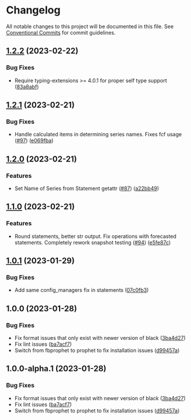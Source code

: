 # Changelog

All notable changes to this project will be documented in this file. See
[Conventional Commits](https://conventionalcommits.org) for commit guidelines.

## [1.2.2](https://github.com/nickderobertis/py-finstmt/compare/v1.2.1...v1.2.2) (2023-02-22)


### Bug Fixes

* Require typing-extensions >= 4.0.1 for proper self type support ([83a8abf](https://github.com/nickderobertis/py-finstmt/commit/83a8abf297e690fb62581fc6460dcea7bd6371e4))

## [1.2.1](https://github.com/nickderobertis/py-finstmt/compare/v1.2.0...v1.2.1) (2023-02-21)


### Bug Fixes

* Handle calculated items in determining series names. Fixes fcf usage ([#97](https://github.com/nickderobertis/py-finstmt/issues/97)) ([e069fba](https://github.com/nickderobertis/py-finstmt/commit/e069fba4066c2588b76a727b39fe0d73e068eb09))

## [1.2.0](https://github.com/nickderobertis/py-finstmt/compare/v1.1.0...v1.2.0) (2023-02-21)


### Features

* Set Name of Series from Statement getattr ([#87](https://github.com/nickderobertis/py-finstmt/issues/87)) ([a22bb49](https://github.com/nickderobertis/py-finstmt/commit/a22bb49010c8306f461e5653cd6abda24b14ff8f))

## [1.1.0](https://github.com/nickderobertis/py-finstmt/compare/v1.0.1...v1.1.0) (2023-02-21)


### Features

* Round statements, better str output. Fix operations with forecasted statements. Completely rework snapshot testing ([#94](https://github.com/nickderobertis/py-finstmt/issues/94)) ([e5fe87c](https://github.com/nickderobertis/py-finstmt/commit/e5fe87ce2fdca0951ea4ee8311e5041d7d577b3e))

## [1.0.1](https://github.com/nickderobertis/py-finstmt/compare/v1.0.0...v1.0.1) (2023-01-29)


### Bug Fixes

* Add same config_managers fix in statements ([07c0fb3](https://github.com/nickderobertis/py-finstmt/commit/07c0fb3956d98b5938bde1b0eefdb6a2ff16b22a))

## 1.0.0 (2023-01-28)


### Bug Fixes

* Fix format issues that only exist with newer version of black ([3ba4d27](https://github.com/nickderobertis/py-finstmt/commit/3ba4d272b3d31aff5bb107441b390cc2610e38ff))
* Fix lint issues ([ba7acf7](https://github.com/nickderobertis/py-finstmt/commit/ba7acf7139e500815e51f0e380b3723462d6f9be))
* Switch from fbprophet to prophet to fix installation issues ([d99457a](https://github.com/nickderobertis/py-finstmt/commit/d99457a386f4d67405c0c887f5318bf9e49a2cdf))

## 1.0.0-alpha.1 (2023-01-28)


### Bug Fixes

* Fix format issues that only exist with newer version of black ([3ba4d27](https://github.com/nickderobertis/py-finstmt/commit/3ba4d272b3d31aff5bb107441b390cc2610e38ff))
* Fix lint issues ([ba7acf7](https://github.com/nickderobertis/py-finstmt/commit/ba7acf7139e500815e51f0e380b3723462d6f9be))
* Switch from fbprophet to prophet to fix installation issues ([d99457a](https://github.com/nickderobertis/py-finstmt/commit/d99457a386f4d67405c0c887f5318bf9e49a2cdf))
